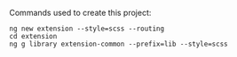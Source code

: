 Commands used to create this project:

    ng new extension --style=scss --routing
    cd extension
    ng g library extension-common --prefix=lib --style=scss
    
